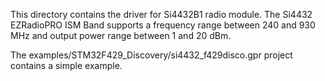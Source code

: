 This directory contains the driver for Si4432B1 radio module. The Si4432
EZRadioPRO ISM Band supports a frequency range between 240 and 930 MHz and
output power range between 1 and 20 dBm.

The examples/STM32F429_Discovery/si4432_f429disco.gpr project contains
a simple example.
